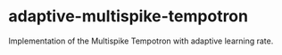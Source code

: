 # adaptive-multispike-tempotron
Implementation of the Multispike Tempotron with adaptive learning rate.
